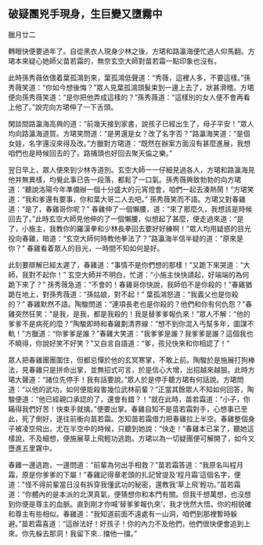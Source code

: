 破疑團兇手現身，生巨變又墮霧中
------------------------------

臘月廿二

轉眼快便要過年了。自從黑衣人現身少林之後，方珺和路瀛海便忙過人仰馬翻。方珺本來疑心她師父苗若霜的，無奈玄空大師對苗若霜一點印象也沒有。

此時孫秀薇依偎着葉孤鴻到來，葉孤鴻低聲道：“秀薇，這裡人多，不要這樣。”孫秀薇笑道：“你如今想後悔？”眾人見葉孤鴻頭髮束到一邊上去了，狀甚滑稽。方珺便向孫秀薇笑道：“是你把他弄成這樣的？”孫秀薇道：“這樣別的女人便不會再看上他了。”說完向方珺伸了一下舌頭。

閑談間路瀛海高興的道：“前幾天接到家書，說孩子已經出生了，母子平安！”眾人均向路瀛海道賀。方珺笑問道：“是男還是女？改了名字否？”路瀛海笑道：“是個女娃，名字還沒來得及改。”方臘對方珺道：“既然在辦案方面沒有甚麼進展，我想咱們也是時候回去的了。路捕頭也好回去聚天倫之樂。”

翌日早上，眾人便來到少林寺道別。玄空大師一一仔細見過各人，方珺和路瀛海見他并無異樣，均覺此事已告一段落，都鬆了一口氣。孫秀薇興致勃勃的向方珺道：“聽說洛陽今年準備辦一個十分盛大的元宵燈會，咱們一起去湊熱鬧！”方珺笑道：“我和爹還有要事，你和葉大哥二人去吧。” 孫秀薇笑而不語。方珺又對春雞道：“是了，春雞哥你呢？” 春雞伸了一個懶腰，道：“來了那麼久，我想該是時候回去了。”此時玄空大師見他伸的了一個懶腰，似想起了甚麼，便走過來道：“是了，小施主，我教你的羅漢拳和少林長拳回去要好好練啊！”眾人均用疑惑的目光投向春雞，暗道：“玄空大師何時教他拳法了？”路瀛海半信半疑的道：“原來是你？” 春雞看着眾人的目光，一時間不知如何是好。

此刻要辯解已經太遲了，春雞道：“事情不是你們想的那樣！”又跪下來哭道：“大師，我對不起你！” 玄空大師并不明白，忙道：“小施主快快請起，好端端的為何跪下來了？” 孫秀薇急道：“不會的！春雞哥你快說，我師伯不是你殺的！”春雞猶跪在地上，對孫秀薇道：“孫姑娘，對不起！” 葉孤鴻怒道：“我義父也是你殺的？” 春雞默然不語。陶駿問道：“連項長老也是你殺的？他們和你有何仇怨？”春雞突然狂笑：“是我，是我，都是我殺的！我是替爹爹報仇來！”眾人不解：“他的爹爹不是病死的麼？”陶駿即時和春雞劃清界線：“想不到你混入丐幫多年，圖謀不軌！”方臘道：“你爹爹是誰？”春雞大笑道：“我爹爹是誰？我爹爹是誰？這個我也不曉得，你說好笑不好笑？”又自言自語道：“爹，孩兒快來和你相認了！”

眾人把春雞團團圍住，但都忌憚於他的玄冥寒掌，不敢上前。陶駿於是施展打狗棒法，見春雞只是拼命出掌，並無招式可言，於是信心大增，出招越來越狠。此時方珺大聲道：“諸位先停手！我有話要說。”眾人於是停手聽方珺有何話說。方珺問道：“以他的武功，如何便能殺害幾位武林前輩？”正當其餘眾人不知如何回答，陶駿便道：“他已經親口承認的了，還會有錯？！”就在此時，苗若霜道：“小子，你瞞得我們好苦！快束手就擒。”便要出掌。春雞自知不是苗若霜對手，心想事已至此，死了倒好，遂往前衝向苗若霜。怎知苗若霜借力把春雞拉上半空。春雞整個身子被凌空飛出，尤在半空中的時候，只聽到她說：“快走！”春雞本已呆了，聽她這樣說，不及細想，便施展草上飛輕功逃跑。方珺以為一切疑團便可解開了，如今又墮進五里霧中。

春雞一邊逃跑，一邊問道：“前輩為何出手相救？”苗若霜答道：“我原名叫程月霜，原是你爹爹的下屬！”春雞記得章老頭的扎記曾提及‘程月霜’這個名字，便道："怪不得前輩當日沒有拆穿我懂武功的秘密，還教我‘草上飛’輕功。”苗若霜道：“你體內的是本派的北溟真氣，便猜想你和本門有關。但我千想萬想，也沒想到你便是尊主的血脈。直到剛才你喊‘替爹爹報仇來’，我才恍然大悟。你的相貌確和尊主有些相似。春雞道：“我知道前面不遠處有一山洞，咱們到那裡暫時躲避。”苗若霜喜道：“這辦法好！好孩子！你的內力不及他們，他們很快便會追到上來。你先躲去那洞！我留下來...擋他一擋。”